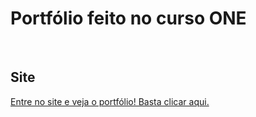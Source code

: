 # Portfólio feito no curso ONE

<br>

## Site

<a href="https://higortsilva.github.io/portfolio-alura-curso/" target="_blank" rel="noopener noreferer">Entre no site e veja o portfólio! Basta clicar aqui.</a>
